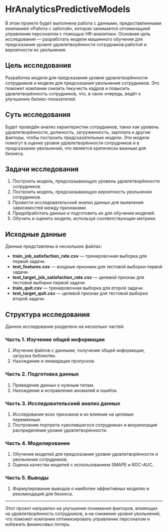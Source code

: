 # HrAnalyticsPredictiveModels

В этом проекте будет выполнена работа с данными, предоставленными компанией «Работа с заботой», которая занимается оптимизацией управления персоналом с помощью HR-аналитики. Основная цель исследования — разработать модели машинного обучения для предсказания уровня удовлетворённости сотрудников работой и вероятности их увольнения.

## Цель исследования

Разработка модели для предсказания уровня удовлетворённости сотрудников и модели для предсказания увольнения сотрудников. Это поможет компании снизить текучесть кадров и повысить удовлетворённость сотрудников, что, в свою очередь, ведёт к улучшению бизнес-показателей.

## Суть исследования

Будет проведён анализ характеристик сотрудников, таких как уровень удовлетворённости, должность, загруженность, зарплата и другие факторы, чтобы построить предсказательные модели. Эти модели помогут в оценке уровня удовлетворённости сотрудников и в предсказании увольнений, что является критически важным для бизнеса.

## Задачи исследования

1. Построить модель, предсказывающую уровень удовлетворённости сотрудников.
2. Построить модель, предсказывающую вероятность увольнения сотрудников.
3. Провести исследовательский анализ данных для выявления зависимостей между признаками.
4. Предобработать данные и подготовить их для обучения моделей.
5. Обучить и оценить модели, используя соответствующие метрики.

## Исходные данные

Данные представлены в нескольких файлах:

- **train_job_satisfaction_rate.csv** — тренировочная выборка для первой задачи.
- **test_features.csv** — входные признаки для тестовой выборки первой задачи.
- **test_target_job_satisfaction_rate.csv** — целевой признак для тестовой выборки первой задачи.
- **train_quit.csv** — тренировочная выборка для второй задачи.
- **test_target_quit.csv** — целевой признак для тестовой выборки второй задачи.

## Структура исследования

Данное исследование разделено на несколько частей:

### Часть 1. Изучение общей информации

1. Изучение файлов с данными, получение общей информации, загрузка библиотек.
2. Нахождение и ликвидация пропусков.

### Часть 2. Подготовка данных

1. Приведение данных к нужным типам.
2. Нахождение и исправление аномалий и ошибок.

### Часть 3. Исследовательский анализ данных

1. Исследование всех признаков и их влияние на целевые переменные.
2. Построение портрета «уволившегося сотрудника» и визуализация распределения уровня удовлетворённости.

### Часть 4. Моделирование

1. Обучение моделей для предсказания уровня удовлетворённости и увольнения сотрудников.
2. Оценка качества моделей с использованием SMAPE и ROC-AUC.

### Часть 5. Выводы

1. Формулирование выводов о наиболее эффективных моделях и рекомендаций для бизнеса.

---

Этот проект направлен на улучшение понимания факторов, влияющих на удовлетворённость сотрудников, и на снижение уровня увольнений, что поможет компании оптимизировать управление персоналом и избежать финансовых потерь.

